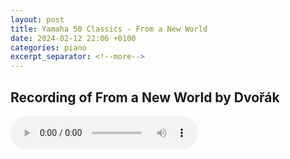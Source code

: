 ```yaml
---
layout: post
title: Yamaha 50 Classics - From a New World
date: 2024-02-12 22:06 +0100
categories: piano
excerpt_separator: <!--more-->
---
```


<section>
<h1>Recording of From a New World by Dvořák</h1>
<!--more-->

<audio controls>
  <source src="https://arsiteblobuks.blob.core.windows.net/audio/yam-50/12-new-world-dvorak.mp3" type="audio/mp3">
  Your browser does not support the audio element.
</audio>

</section>
